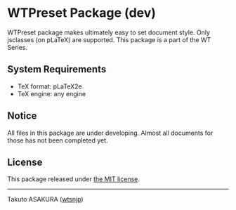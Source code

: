 # WTPreset Package (dev)

WTPreset package makes ultimately easy to set document style. Only jsclasses (on pLaTeX) are supported. This package is a part of the WT Series.

## System Requirements

* TeX format: pLaTeX2e
* TeX engine: any engine

## Notice

All files in this package are under developing. Almost all documents for those has not been completed yet.

<!--

## Documents

Documents for this pacakge are in [doc directory](./doc).

-->

## License

This package released under [the MIT license](./LICENSE).

---

Takuto ASAKURA ([wtsnjp](https://twitter.com/wtsnjp))